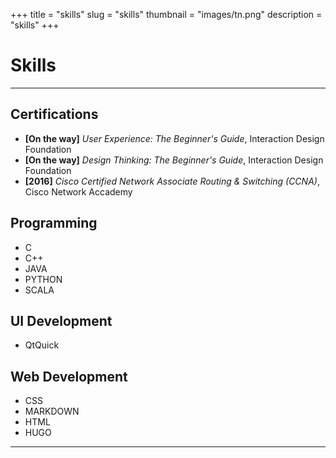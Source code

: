 +++
title = "skills"
slug = "skills"
thumbnail = "images/tn.png"
description = "skills"
+++

# Skills
---------------------------

## Certifications
* **[On the way]** *User Experience: The Beginner's Guide*, Interaction Design Foundation
* **[On the way]** *Design Thinking: The Beginner's Guide*, Interaction Design Foundation
* **[2016]** *Cisco Certified Network Associate Routing & Switching (CCNA)*, Cisco Network Accademy

## Programming
* C
* C++
* JAVA
* PYTHON
* SCALA

## UI Development
* QtQuick

## Web Development
* CSS
* MARKDOWN
* HTML
* HUGO

---------------------------
